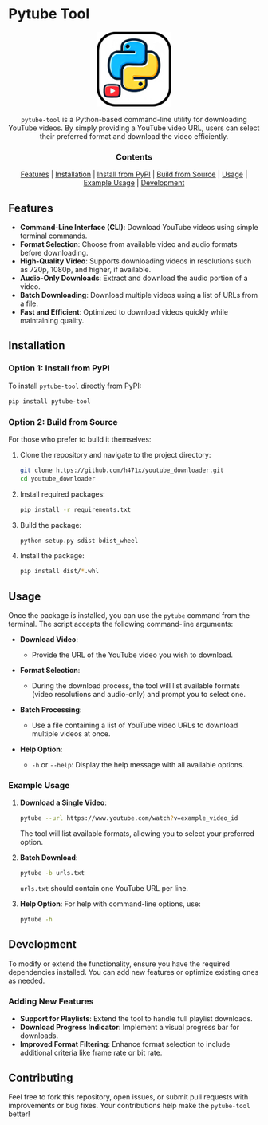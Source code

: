 # Pytube Tool

<p align="center">
 <img height="150" src="https://raw.githubusercontent.com/h471x/youtube_downloader/master/imgs/pytube.png"/>
</p>

<div align="center">

<p>

``pytube-tool`` is a Python-based command-line utility for downloading YouTube videos. By simply providing a YouTube video URL, users can select their preferred format and download the video efficiently. 

</p>

### Contents

[Features](#features) |
[Installation](#installation) |
[Install from PyPI](#option-1-install-from-pypi) |
[Build from Source](#option-2-build-from-source) |
[Usage](#usage) |
[Example Usage](#example-usage) |
[Development](#development)

</div>

## Features

- **Command-Line Interface (CLI)**: Download YouTube videos using simple terminal commands.
- **Format Selection**: Choose from available video and audio formats before downloading.
- **High-Quality Video**: Supports downloading videos in resolutions such as 720p, 1080p, and higher, if available.
- **Audio-Only Downloads**: Extract and download the audio portion of a video.
- **Batch Downloading**: Download multiple videos using a list of URLs from a file.
- **Fast and Efficient**: Optimized to download videos quickly while maintaining quality.

## Installation

### Option 1: Install from PyPI

To install `pytube-tool` directly from PyPI:

```bash
pip install pytube-tool
```

### Option 2: Build from Source

For those who prefer to build it themselves:

1. Clone the repository and navigate to the project directory:

   ```bash
   git clone https://github.com/h471x/youtube_downloader.git
   cd youtube_downloader
   ```

2. Install required packages:

   ```bash
   pip install -r requirements.txt
   ```

3. Build the package:

   ```bash
   python setup.py sdist bdist_wheel
   ```

4. Install the package:

   ```bash
   pip install dist/*.whl
   ```

## Usage

Once the package is installed, you can use the `pytube` command from the terminal. The script accepts the following command-line arguments:

- **Download Video**:
  - Provide the URL of the YouTube video you wish to download. 

- **Format Selection**:
  - During the download process, the tool will list available formats (video resolutions and audio-only) and prompt you to select one.

- **Batch Processing**:
  - Use a file containing a list of YouTube video URLs to download multiple videos at once.

- **Help Option**:
  - `-h` or `--help`: Display the help message with all available options.

### Example Usage

1. **Download a Single Video**:
   ```bash
   pytube --url https://www.youtube.com/watch?v=example_video_id
   ```

   The tool will list available formats, allowing you to select your preferred option.

2. **Batch Download**:
   ```bash
   pytube -b urls.txt
   ```

   `urls.txt` should contain one YouTube URL per line.

3. **Help Option**:
   For help with command-line options, use:
   ```bash
   pytube -h
   ```

## Development

To modify or extend the functionality, ensure you have the required dependencies installed. You can add new features or optimize existing ones as needed.

### Adding New Features

- **Support for Playlists**: Extend the tool to handle full playlist downloads.
- **Download Progress Indicator**: Implement a visual progress bar for downloads.
- **Improved Format Filtering**: Enhance format selection to include additional criteria like frame rate or bit rate.

## Contributing

Feel free to fork this repository, open issues, or submit pull requests with improvements or bug fixes. Your contributions help make the `pytube-tool` better!